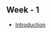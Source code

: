 ## Week - 1

- [Introduction](https://github.com/mdadils/fictional-umbrella/blob/master/week_1/introduction.md)
